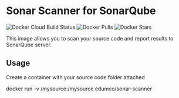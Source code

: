 # Sonar Scanner for SonarQube

![Docker Cloud Build Status](https://img.shields.io/docker/cloud/build/edumco/sonar-scanner)
![Docker Pulls](https://img.shields.io/docker/pulls/edumco/sonar-scanner)
![Docker Stars](https://img.shields.io/docker/stars/edumco/sonar-scanner)

This image allows you to scan your source code and report results to SonarQube server.

## Usage

Create a container with your source code folder attached

docker run -v /mysource:/mysource edumco/sonar-scanner

